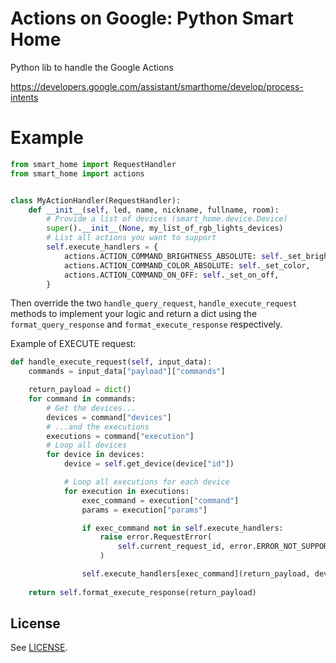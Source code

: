 # Actions on Google: Python Smart Home

Python lib to handle the Google Actions

https://developers.google.com/assistant/smarthome/develop/process-intents

# Example

```py
from smart_home import RequestHandler
from smart_home import actions


class MyActionHandler(RequestHandler):
    def __init__(self, led, name, nickname, fullname, room):
        # Provide a list of devices (smart_home.device.Device)
        super().__init__(None, my_list_of_rgb_lights_devices)
        # List all actions you want to support
        self.execute_handlers = {
            actions.ACTION_COMMAND_BRIGHTNESS_ABSOLUTE: self._set_brightness,
            actions.ACTION_COMMAND_COLOR_ABSOLUTE: self._set_color,
            actions.ACTION_COMMAND_ON_OFF: self._set_on_off,
        }
```

Then override the two `handle_query_request`, `handle_execute_request` methods to implement your logic and return a dict using the `format_query_response` and `format_execute_response` respectively.

Example of EXECUTE request:
```py
def handle_execute_request(self, input_data):
    commands = input_data["payload"]["commands"]

    return_payload = dict()
    for command in commands:
        # Get the devices...
        devices = command["devices"]
        # ...and the executions
        executions = command["execution"]
        # Loop all devices
        for device in devices:
            device = self.get_device(device["id"])

            # Loop all executions for each device
            for execution in executions:
                exec_command = execution["command"]
                params = execution["params"]

                if exec_command not in self.execute_handlers:
                    raise error.RequestError(
                        self.current_request_id, error.ERROR_NOT_SUPPORTED
                    )

                self.execute_handlers[exec_command](return_payload, device, params)
                
    return self.format_execute_response(return_payload)
```

## License
See [LICENSE](LICENSE).